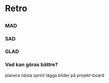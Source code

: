 # Retro

##

### MAD

### SAD

### GLAD

### Vad kan göras bättre?

planera nästa sprint
lägga bilder på projekt-board
